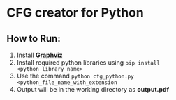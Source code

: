 # CFG creator for Python

## How to Run:
1. Install [**Graphviz**](https://www.graphviz.org/download/)
2. Install required python libraries using `pip install <python_library_name>`
3. Use the command `python cfg_python.py <python_file_name_with_extension`
4. Output will be in the working directory as  **output.pdf**
